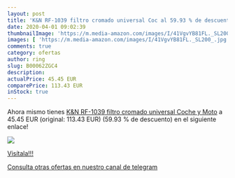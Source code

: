 ```yaml
---
layout: post
title: 'K&N RF-1039 filtro cromado universal Coc al 59.93 % de descuento'
date: 2020-04-01 09:02:39
thumbnailImage: 'https://m.media-amazon.com/images/I/41VgvYB81FL._SL200_.jpg'
images: [ 'https://m.media-amazon.com/images/I/41VgvYB81FL._SL200_.jpg' ]
comments: true
category: ofertas
author: ring
slug: B00062ZGC4
description:
actualPrice: 45.45 EUR
comparePrice: 113.43 EUR
inStock: true
---
```


Ahora mismo tienes [K&N RF-1039 filtro cromado universal Coche y Moto](https://www.amazon.com/dp/B00062ZGC4/?tag=redken08-20) a 45.45 EUR (original: 113.43 EUR) (59.93 %  de descuento) en el siguiente enlace!

[![](https://m.media-amazon.com/images/I/41VgvYB81FL._SL200_.jpg)](https://www.amazon.com/dp/B00062ZGC4/?tag=redken08-20)

[Visítala!!!](https://www.amazon.com/dp/B00062ZGC4/?tag=redken08-20)

[Consulta otras ofertas en nuestro canal de telegram](https://t.me/s/ofertas25)
